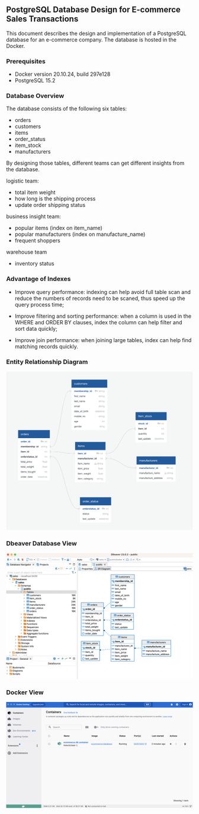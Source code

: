 ## PostgreSQL Database Design for E-commerce Sales Transactions

This document describes the design and implementation of a PostgreSQL database for an e-commerce company. 
The database is hosted in the Docker.

### Prerequisites
- Docker version 20.10.24, build 297e128
- PostgreSQL 15.2

### Database Overview

The database consists of the following six tables:

* orders
* customers
* items
* order_status
* item_stock
* manufacturers

By designing those tables, different teams can get different insights from the database.

logistic team:

* total item weight
* how long is the shipping process
* update order shipping status

business insight team:

* popular items (index on item_name)
* popular manufacturers (index on manufacture_name)
* frequent shoppers

warehouse team

* inventory status

### Advantage of Indexes

- Improve query performance: indexing can help avoid full table scan and reduce the numbers of records need to be scaned, thus speed up the query process time;

- Improve filtering and sorting performance: when a column is used in the WHERE and ORDER BY clauses, index the column can help filter and sort data quickly;

- Improve join performance: when joining large tables, index can help find matching records quickly.

### Entity Relationship Diagram

![result image](./images/erd.png)

### Dbeaver Database View

![result image](./images/dbeaver.png)

### Docker View

![result image](./images/docker.png)



